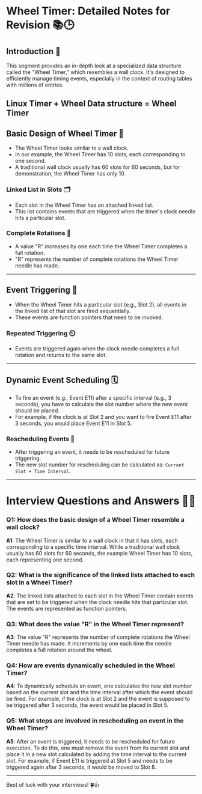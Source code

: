 # Wheel Timer: Detailed Notes for Revision 📚🕒

## Introduction 🌟
This segment provides an in-depth look at a specialized data structure called the "Wheel Timer," which resembles a wall clock. It's designed to efficiently manage timing events, especially in the context of routing tables with millions of entries.

Linux Timer + Wheel Data structure = Wheel Timer
---

## Basic Design of Wheel Timer 🎡
- The Wheel Timer looks similar to a wall clock.
- In our example, the Wheel Timer has 10 slots, each corresponding to one second.
- A traditional wall clock usually has 60 slots for 60 seconds, but for demonstration, the Wheel Timer has only 10.

### Linked List in Slots 🗂️
- Each slot in the Wheel Timer has an attached linked list.
- This list contains events that are triggered when the timer's clock needle hits a particular slot.

### Complete Rotations 🔄
- A value "R" increases by one each time the Wheel Timer completes a full rotation.
- "R" represents the number of complete rotations the Wheel Timer needle has made.

---

## Event Triggering 🚀
- When the Wheel Timer hits a particular slot (e.g., Slot 2), all events in the linked list of that slot are fired sequentially.
- These events are function pointers that need to be invoked.

### Repeated Triggering ⏲️
- Events are triggered again when the clock needle completes a full rotation and returns to the same slot.

---

## Dynamic Event Scheduling 🗓️
- To fire an event (e.g., Event E11) after a specific interval (e.g., 3 seconds), you have to calculate the slot number where the new event should be placed.
- For example, if the clock is at Slot 2 and you want to fire Event E11 after 3 seconds, you would place Event E11 in Slot 5.

### Rescheduling Events 🔁
- After triggering an event, it needs to be rescheduled for future triggering.
- The new slot number for rescheduling can be calculated as: `Current Slot + Time Interval`.

---

# Interview Questions and Answers 🤔💡

### Q1: How does the basic design of a Wheel Timer resemble a wall clock?

**A1**: The Wheel Timer is similar to a wall clock in that it has slots, each corresponding to a specific time interval. While a traditional wall clock usually has 60 slots for 60 seconds, the example Wheel Timer has 10 slots, each representing one second.

### Q2: What is the significance of the linked lists attached to each slot in a Wheel Timer?

**A2**: The linked lists attached to each slot in the Wheel Timer contain events that are set to be triggered when the clock needle hits that particular slot. The events are represented as function pointers.

### Q3: What does the value "R" in the Wheel Timer represent?

**A3**: The value "R" represents the number of complete rotations the Wheel Timer needle has made. It increments by one each time the needle completes a full rotation around the wheel.

### Q4: How are events dynamically scheduled in the Wheel Timer?

**A4**: To dynamically schedule an event, one calculates the new slot number based on the current slot and the time interval after which the event should be fired. For example, if the clock is at Slot 2 and the event is supposed to be triggered after 3 seconds, the event would be placed in Slot 5.

### Q5: What steps are involved in rescheduling an event in the Wheel Timer?

**A5**: After an event is triggered, it needs to be rescheduled for future execution. To do this, one must remove the event from its current slot and place it in a new slot calculated by adding the time interval to the current slot. For example, if Event E11 is triggered at Slot 5 and needs to be triggered again after 3 seconds, it would be moved to Slot 8.

---

Best of luck with your interviews! 🍀👍
